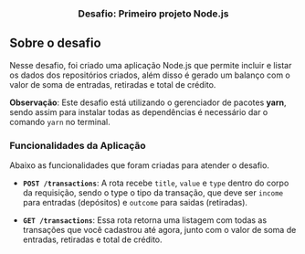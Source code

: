 <h3 align="center">
  Desafio: Primeiro projeto Node.js
</h3>

## Sobre o desafio
Nesse desafio, foi criado uma aplicação Node.js que permite incluir e listar os dados dos repositórios criados, além disso é gerado um balanço com o valor de soma de entradas, retiradas e total de crédito.

**Observação**: Este desafio está utilizando o gerenciador de pacotes **yarn**, sendo assim para instalar todas as dependências é necessário dar o comando `yarn` no terminal.

### Funcionalidades da Aplicação

Abaixo as funcionalidades que foram criadas para atender o desafio.

- **`POST /transactions`**: A rota recebe `title`, `value` e `type` dentro do corpo da requisição, sendo o type o tipo da transação, que deve ser `income` para entradas (depósitos) e `outcome` para saidas (retiradas).

- **`GET /transactions`**: Essa rota retorna uma listagem com todas as transações que você cadastrou até agora, junto com o valor de soma de entradas, retiradas e total de crédito.
